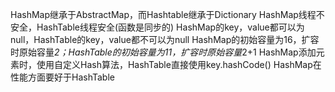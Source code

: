 HashMap继承于AbstractMap，而Hashtable继承于Dictionary
HashMap线程不安全，HashTable线程安全(函数是同步的)
HashMap的key，value都可以为null，HashTable的key，value都不可以为null
HashMap的初始容量为16，扩容时原始容量*2；HashTable的初始容量为11，扩容时原始容量*2+1
HashMap添加元素时，使用自定义Hash算法，HashTable直接使用key.hashCode()
HashMap在性能方面要好于HashTable